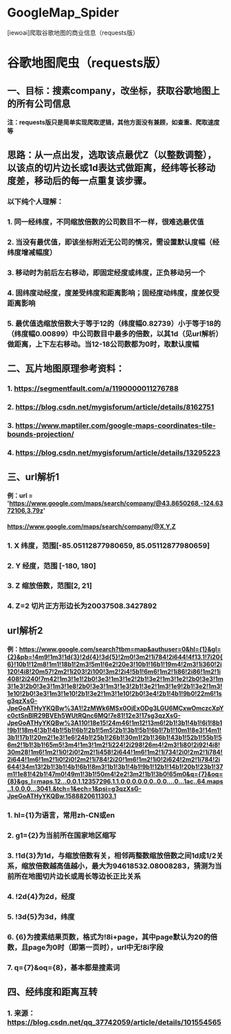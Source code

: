 # GoogleMap_Spider
[iewoai]爬取谷歌地图的商业信息（requests版）

# 谷歌地图爬虫（requests版）
## 一、目标：搜素company，改坐标，获取谷歌地图上的所有公司信息
#### 注：requests版只是简单实现爬取逻辑，其他方面没有兼顾，如查重、爬取速度等
## 思路：从一点出发，选取该点最优Z（以整数调整），以该点的切片边长或1d表达式做距离，经纬等长移动度差，移动后的每一点重复该步骤。
### 以下纯个人理解：
### 1. 同一经纬度，不同缩放倍数的公司数目不一样，很难选最优值
### 2. 当没有最优值，即该坐标附近无公司的情况，需设置默认度幅（经纬度增减幅度）
### 3. 移动时为前后左右移动，即固定经度或纬度，正负移动另一个
### 4. 固纬度动经度，度差受纬度和距离影响；固经度动纬度，度差仅受距离影响
### 5. 最优值选缩放倍数大于等于12的（纬度幅0.82739）小于等于18的（纬度幅0.00899）中公司数目中最多的倍数，以其1d（见url解析）做距离，上下左右移动。当12-18公司数都为0时，取默认度幅


## 二、瓦片地图原理参考资料：
### 1. https://segmentfault.com/a/1190000011276788
### 2. https://blog.csdn.net/mygisforum/article/details/8162751
### 3. https://www.maptiler.com/google-maps-coordinates-tile-bounds-projection/
### 4. https://blog.csdn.net/mygisforum/article/details/13295223


## 三、url解析1
#### 例：url = 'https://www.google.com/maps/search/company/@43.8650268,-124.6372106,3.79z'
#### https://www.google.com/maps/search/company/@X,Y,Z
### 1. X 纬度，范围[-85.05112877980659, 85.05112877980659]
### 2. Y 经度，范围 [-180, 180]
### 3. Z 缩放倍数，范围[2, 21]
### 4. Z=2 切片正方形边长为20037508.3427892
## url解析2
#### 例：https://www.google.com/search?tbm=map&authuser=0&hl={1}&gl={2}&pb=!4m9!1m3!1d{3}!2d{4}!3d{5}!2m0!3m2!1i784!2i644!4f13.1!7i20{6}!10b1!12m8!1m1!18b1!2m3!5m1!6e2!20e3!10b1!16b1!19m4!2m3!1i360!2i120!4i8!20m57!2m2!1i203!2i100!3m2!2i4!5b1!6m6!1m2!1i86!2i86!1m2!1i408!2i240!7m42!1m3!1e1!2b0!3e3!1m3!1e2!2b1!3e2!1m3!1e2!2b0!3e3!1m3!1e3!2b0!3e3!1m3!1e8!2b0!3e3!1m3!1e3!2b1!3e2!1m3!1e9!2b1!3e2!1m3!1e10!2b0!3e3!1m3!1e10!2b1!3e2!1m3!1e10!2b0!3e4!2b1!4b1!9b0!22m6!1sg3qzXsG-JpeGoATHyYKQBw%3A1!2zMWk6MSx0OjExODg3LGU6MCxwOmczcXpYc0ctSnBlR29BVEh5WUtRQnc6MQ!7e81!12e3!17sg3qzXsG-JpeGoATHyYKQBw%3A110!18e15!24m46!1m12!13m6!2b1!3b1!4b1!6i1!8b1!9b1!18m4!3b1!4b1!5b1!6b1!2b1!5m5!2b1!3b1!5b1!6b1!7b1!10m1!8e3!14m1!3b1!17b1!20m2!1e3!1e6!24b1!25b1!26b1!30m1!2b1!36b1!43b1!52b1!55b1!56m2!1b1!3b1!65m5!3m4!1m3!1m2!1i224!2i298!26m4!2m3!1i80!2i92!4i8!30m28!1m6!1m2!1i0!2i0!2m2!1i458!2i644!1m6!1m2!1i734!2i0!2m2!1i784!2i644!1m6!1m2!1i0!2i0!2m2!1i784!2i20!1m6!1m2!1i0!2i624!2m2!1i784!2i644!34m13!2b1!3b1!4b1!6b1!8m3!1b1!3b1!4b1!9b1!12b1!14b1!20b1!23b1!37m1!1e81!42b1!47m0!49m1!3b1!50m4!2e2!3m2!1b1!3b0!65m0&q={7}&oq={8}&gs_l=maps.12...0.0.1.12357296.1.1.0.0.0.0.0.0..0.0....0...1ac..64.maps..1.0.0.0...3041.&tch=1&ech=1&psi=g3qzXsG-JpeGoATHyYKQBw.1588820611303.1
### 1. hl={1}为语言，常用zh-CN或en
### 2. g1={2}为当前所在国家地区缩写
### 3. !1d{3}为1d，与缩放倍数有关，相邻两整数缩放倍数之间1d成1/2关系，缩放倍数越高值越小，最大为94618532.08008283，猜测为当前所在地图切片边长或周长等边长正比关系
### 4. !2d{4}为2d，经度
### 5. !3d{5}为3d，纬度
### 6. {6}为搜素结果页数，格式为!8i+page，其中page默认为20的倍数，且page为0时（即第一页时），url中无!8i字段
### 7. q={7}&oq={8}，基本都是搜素词


## 四、经纬度和距离互转
### 1. 来源：https://blog.csdn.net/qq_37742059/article/details/101554565
